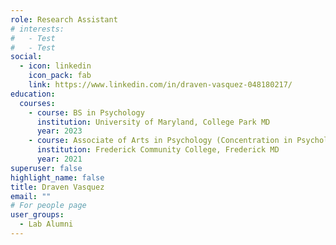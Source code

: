 ```yaml
---
role: Research Assistant
# interests:
#   - Test
#   - Test
social:
  - icon: linkedin
    icon_pack: fab
    link: https://www.linkedin.com/in/draven-vasquez-048180217/
education:
  courses:
    - course: BS in Psychology
      institution: University of Maryland, College Park MD
      year: 2023
    - course: Associate of Arts in Psychology (Concentration in Psychology)
      institution: Frederick Community College, Frederick MD
      year: 2021
superuser: false
highlight_name: false
title: Draven Vasquez
email: ""
# For people page
user_groups: 
  - Lab Alumni
---
```

<!-- Draven Vasquez is an undergraduate psychology student at the University of Maryland, currently in his senior year. His research interests include leadership, team selection, and motivation. Beyond the classroom and lab, his interests fall all over the spectrum from hard science fiction novels to performing live music. -->